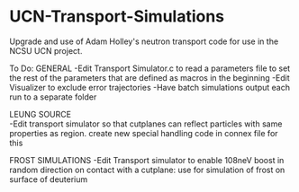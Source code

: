 # UCN-Transport-Simulations
Upgrade and use of Adam Holley's neutron transport code for use in the NCSU UCN project.

To Do:
GENERAL
  -Edit Transport Simulator.c to read a parameters file to set the rest of the parameters that are defined as macros in the beginning
  -Edit Visualizer to exclude error trajectories
  -Have batch simulations output each run to a separate folder
  
LEUNG SOURCE     
  -Edit transport simulator so that cutplanes can reflect particles with same properties as region. create new special handling code in connex file for this
  
FROST SIMULATIONS
  -Edit Transport simulator to enable 108neV boost in random direction on contact with a cutplane: use for simulation of frost on surface of deuterium
